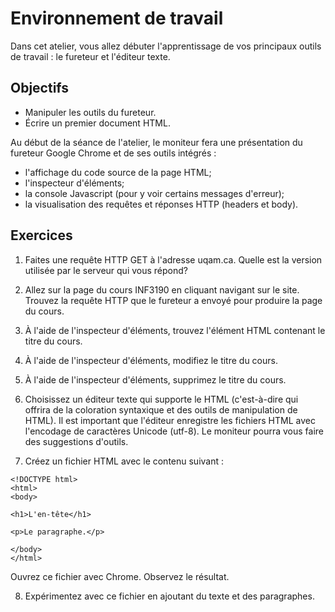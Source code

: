 Environnement de travail
========================

Dans cet atelier, vous allez débuter l'apprentissage de vos principaux outils de
travail : le fureteur et l'éditeur texte.

Objectifs
---------

* Manipuler les outils du fureteur.
* Écrire un premier document HTML.

Au début de la séance de l'atelier, le moniteur fera une présentation du
fureteur Google Chrome et de ses outils intégrés :
* l'affichage du code source de la page HTML;
* l'inspecteur d'éléments;
* la console Javascript (pour y voir certains messages d'erreur);
* la visualisation des requêtes et réponses HTTP (headers et body).

Exercices
---------

1. Faites une requête HTTP GET à l'adresse uqam.ca. Quelle est la version
   utilisée par le serveur qui vous répond?

2. Allez sur la page du cours INF3190 en cliquant navigant sur le site. 
   Trouvez la requête HTTP que le fureteur a envoyé pour produire la page du
   cours.

3. À l'aide de l'inspecteur d'éléments, trouvez l'élément HTML contenant le
   titre du cours.

4. À l'aide de l'inspecteur d'éléments, modifiez le titre du cours.

5. À l'aide de l'inspecteur d'éléments, supprimez le titre du cours.

6. Choisissez un éditeur texte qui supporte le HTML (c'est-à-dire qui offrira de
   la coloration syntaxique et des outils de manipulation de HTML). Il est
   important que l'éditeur enregistre les fichiers HTML avec l'encodage de
   caractères Unicode (utf-8). Le moniteur pourra vous faire des suggestions
   d'outils.

7. Créez un fichier HTML avec le contenu suivant :

```
<!DOCTYPE html>
<html>
<body>

<h1>L'en-tête</h1>

<p>Le paragraphe.</p>

</body>
</html>
```

Ouvrez ce fichier avec Chrome. Observez le résultat.

8. Expérimentez avec ce fichier en ajoutant du texte et des paragraphes.
